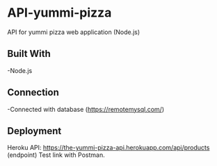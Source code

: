 # API-yummi-pizza
API for yummi pizza web application (Node.js)

## Built With

-Node.js

## Connection

-Connected with database (https://remotemysql.com/)

## Deployment

Heroku API: https://the-yummi-pizza-api.herokuapp.com/api/products (endpoint)
Test link with Postman.


